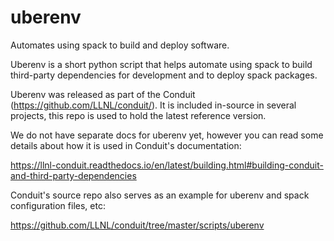 # uberenv
Automates using spack to build and deploy software.

Uberenv is a short python script that helps automate using spack to build
third-party dependencies for development and to deploy spack packages. 

Uberenv was released as part of the Conduit (https://github.com/LLNL/conduit/). It is included in-source in several projects, this repo is used to hold the latest reference version.

We do not have separate docs for uberenv yet, however you can read some details about how it is used in Conduit's documentation:

https://llnl-conduit.readthedocs.io/en/latest/building.html#building-conduit-and-third-party-dependencies

Conduit's source repo also serves as an example for uberenv and spack configuration files, etc:

https://github.com/LLNL/conduit/tree/master/scripts/uberenv
